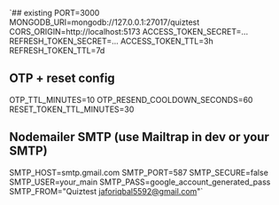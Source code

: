 `## existing
PORT=3000
MONGODB_URI=mongodb://127.0.0.1:27017/quiztest
CORS_ORIGIN=http://localhost:5173
ACCESS_TOKEN_SECRET=...
REFRESH_TOKEN_SECRET=...
ACCESS_TOKEN_TTL=3h
REFRESH_TOKEN_TTL=7d

## OTP + reset config
OTP_TTL_MINUTES=10
OTP_RESEND_COOLDOWN_SECONDS=60
RESET_TOKEN_TTL_MINUTES=30

## Nodemailer SMTP (use Mailtrap in dev or your SMTP)

SMTP_HOST=smtp.gmail.com
SMTP_PORT=587
SMTP_SECURE=false
SMTP_USER=your_main
SMTP_PASS=google_account_generated_pass
SMTP_FROM="Quiztest <jaforiqbal5592@gmail.com>"`
